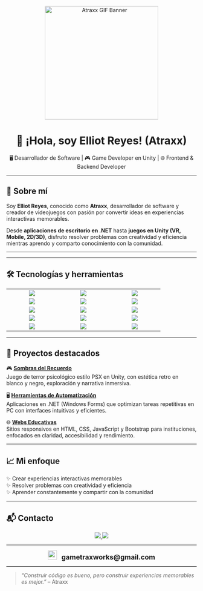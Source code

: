 <p align="center">
  <img src="https://media.giphy.com/media/v1.Y2lkPTc5MGI3NjExYjg0YmZkOTJhYmU3YmI0OGU1NzgxNzRkNjQxYzEyOWEyOGI4NzNjMiZjdD1n/13HgwGsXF0aiGY/giphy.gif" width="300" alt="Atraxx GIF Banner"/>
</p>

<h1 align="center">👋 ¡Hola, soy Elliot Reyes! (Atraxx)</h1>

<p align="center">
🖥️ Desarrollador de Software | 🎮 Game Developer en Unity | 🌐 Frontend & Backend Developer
</p>

---

## 🚀 Sobre mí

Soy **Elliot Reyes**, conocido como **Atraxx**, desarrollador de software y creador de videojuegos con pasión por convertir ideas en experiencias interactivas memorables.

Desde **aplicaciones de escritorio en .NET** hasta **juegos en Unity (VR, Mobile, 2D/3D)**, disfruto resolver problemas con creatividad y eficiencia mientras aprendo y comparto conocimiento con la comunidad.

---

---

## 🛠️ Tecnologías y herramientas

<table align="center">
  <tr>
    <td align="center" width="120">
      <img src="https://img.shields.io/badge/C%23-239120?style=for-the-badge&logo=c-sharp&logoColor=white" />
    </td>
    <td align="center" width="120">
      <img src="https://img.shields.io/badge/Unity-000000?style=for-the-badge&logo=unity&logoColor=white" />
    </td>
    <td align="center" width="120">
      <img src="https://img.shields.io/badge/.NET-512BD4?style=for-the-badge&logo=dotnet&logoColor=white" />
    </td>
  </tr>
  <tr>
    <td align="center" width="120">
      <img src="https://img.shields.io/badge/HTML5-E34F26?style=for-the-badge&logo=html5&logoColor=white" />
    </td>
    <td align="center" width="120">
      <img src="https://img.shields.io/badge/CSS3-1572B6?style=for-the-badge&logo=css3&logoColor=white" />
    </td>
    <td align="center" width="120">
      <img src="https://img.shields.io/badge/JavaScript-F7DF1E?style=for-the-badge&logo=javascript&logoColor=black" />
    </td>
  </tr>
  <tr>
    <td align="center" width="120">
      <img src="https://img.shields.io/badge/Bootstrap-563D7C?style=for-the-badge&logo=bootstrap&logoColor=white" />
    </td>
    <td align="center" width="120">
      <img src="https://img.shields.io/badge/Eleventy-000000?style=for-the-badge" />
    </td>
    <td align="center" width="120">
      <img src="https://img.shields.io/badge/MySQL-4479A1?style=for-the-badge&logo=mysql&logoColor=white" />
    </td>
  </tr>
  <tr>
    <td align="center" width="120">
      <img src="https://img.shields.io/badge/PHP-777BB4?style=for-the-badge&logo=php&logoColor=white" />
    </td>
    <td align="center" width="120">
      <img src="https://img.shields.io/badge/Nunjucks-5B83AD?style=for-the-badge&logo=nunjucks&logoColor=white" />
    </td>
    <td align="center" width="120">
      <img src="https://img.shields.io/badge/Git-F05032?style=for-the-badge&logo=git&logoColor=white" />
    </td>
  </tr>
  <tr>
    <td align="center" width="120">
      <img src="https://img.shields.io/badge/GitHub-181717?style=for-the-badge&logo=github&logoColor=white" />
    </td>
    <td align="center" width="120">
      <img src="https://img.shields.io/badge/GitHub%20Desktop-4183C4?style=for-the-badge&logo=github&logoColor=white" />
    </td>
    <td align="center" width="120">
      <img src="https://img.shields.io/badge/Clean%20Code-000000?style=for-the-badge&logo=codefactor&logoColor=white" />
    </td>
  </tr>

</table>

---

## 🌟 Proyectos destacados

🎮 [**Sombras del Recuerdo**](https://atraxxdev.itch.io/)  
Juego de terror psicológico estilo PSX en Unity, con estética retro en blanco y negro, exploración y narrativa inmersiva.

🖥️ [**Herramientas de Automatización**](https://github.com/AtraxxDev)  
Aplicaciones en .NET (Windows Forms) que optimizan tareas repetitivas en PC con interfaces intuitivas y eficientes.

🌐 [**Webs Educativas**](https://github.com/AtraxxDev)  
Sitios responsivos en HTML, CSS, JavaScript y Bootstrap para instituciones, enfocados en claridad, accesibilidad y rendimiento.

---

## 📈 Mi enfoque

✨ Crear experiencias interactivas memorables  
✨ Resolver problemas con creatividad y eficiencia  
✨ Aprender constantemente y compartir con la comunidad

---

## 📬 Contacto

<p align="center">
  <a href="https://www.linkedin.com/in/elliotreyes/">
    <img src="https://img.shields.io/badge/LinkedIn-Elliot%20Reyes-0077B5?style=for-the-badge&logo=linkedin&logoColor=white" />
  </a>
  <a href="https://atraxxdev.itch.io/">
    <img src="https://img.shields.io/badge/Itch.io-AtraxxDev-FA5C5C?style=for-the-badge&logo=itchdotio&logoColor=white" />
  </a>
</p>

---

<p align="center">
  <img src="https://img.icons8.com/color/48/000000/gmail-new.png" width="24" />
  <span style="font-size: 18px; margin-left: 8px;">
    <strong>gametraxworks@gmail.com</strong>
  </span>
</p>

---

> *“Construir código es bueno, pero construir experiencias memorables es mejor.”* – Atraxx
